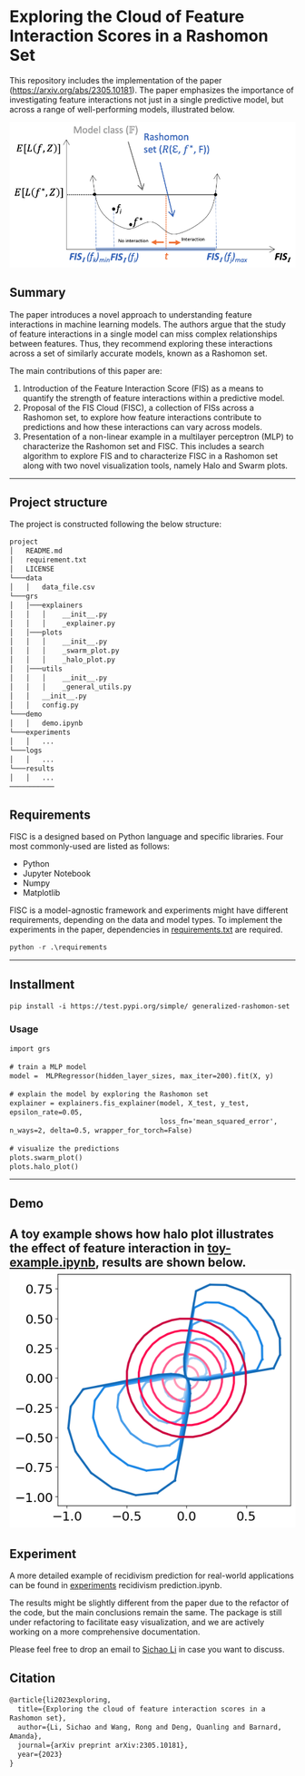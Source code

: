 # Exploring the Cloud of Feature Interaction Scores in a Rashomon Set


This repository includes the implementation of the paper (https://arxiv.org/abs/2305.10181). The paper emphasizes the importance of investigating feature interactions not just in a single predictive model, but across a range of well-performing models, illustrated below.

![FIS in the Rasomon set](https://github.com/Sichao-Li/generalized_rashomon_set/raw/main/data/FIn_Rset.png)

## Summary

The paper introduces a novel approach to understanding feature interactions in machine learning models. The authors argue that the study of feature interactions in a single model can miss complex relationships between features. Thus, they recommend exploring these interactions across a set of similarly accurate models, known as a Rashomon set.

The main contributions of this paper are:

1. Introduction of the Feature Interaction Score (FIS) as a means to quantify the strength of feature interactions within a predictive model.
2. Proposal of the FIS Cloud (FISC), a collection of FISs across a Rashomon set, to explore how feature interactions contribute to predictions and how these interactions can vary across models.
3. Presentation of a non-linear example in a multilayer perceptron (MLP) to characterize the Rashomon set and FISC. This includes a search algorithm to explore FIS and to characterize FISC in a Rashomon set along with two novel visualization tools, namely Halo and Swarm plots.

----

## Project structure
The project is constructed following the below structure:
```
project
│   README.md
│   requirement.txt    
│   LICENSE
└───data
│   │   data_file.csv
└───grs
│   │───explainers
│   │   │    __init__.py
│   │   │    _explainer.py
│   │───plots
│   │   │    __init__.py
│   │   │    _swarm_plot.py
│   │   │    _halo_plot.py
│   │───utils
│   │   │    __init__.py
│   │   │    _general_utils.py
│   │   __init__.py
│   │   config.py
└───demo
│   │   demo.ipynb
└───experiments
│   │   ...
└───logs
│   │   ...
└───results
│   │   ...
───────────
```

## Requirements
FISC is a designed based on Python language and specific libraries. Four most commonly-used are listed as follows:

* Python
* Jupyter Notebook
* Numpy
* Matplotlib

FISC is a model-agnostic framework and experiments might have different requirements, depending on the data and model
types. To implement the experiments in the paper, dependencies in [requirements.txt](.\requirements.txt) are required.

```python
python -r .\requirements
```

----

## Installment

```
pip install -i https://test.pypi.org/simple/ generalized-rashomon-set
```
### Usage
```
import grs

# train a MLP model
model =  MLPRegressor(hidden_layer_sizes, max_iter=200).fit(X, y)

# explain the model by exploring the Rashomon set
explainer = explainers.fis_explainer(model, X_test, y_test, epsilon_rate=0.05,
                                     loss_fn='mean_squared_error', n_ways=2, delta=0.5, wrapper_for_torch=False)

# visualize the predictions
plots.swarm_plot()
plots.halo_plot()
```
----

## Demo

A toy example shows how halo plot illustrates the effect of feature interaction 
in [toy-example.ipynb](.\demo\toy_example.ipynb), results are shown below.
![Toy example](https://github.com/Sichao-Li/generalized_rashomon_set/raw/main/demo/x1x2_simple.png
)
----

## Experiment

A more detailed example of recidivism prediction for real-world applications can be found in [experiments](.\experiments) recidivism prediction.ipynb.

The results might be slightly different from the paper due to the refactor of the code, but the main conclusions remain the same.
The package is still under refactoring to facilitate easy visualization, and we are actively working on a more comprehensive documentation.

Please feel free to drop an email to [Sichao Li](mailto:sichao.li@anu.edu.au) in case you want to discuss.
## Citation

```
@article{li2023exploring,
  title={Exploring the cloud of feature interaction scores in a Rashomon set},
  author={Li, Sichao and Wang, Rong and Deng, Quanling and Barnard, Amanda},
  journal={arXiv preprint arXiv:2305.10181},
  year={2023}
}
```




